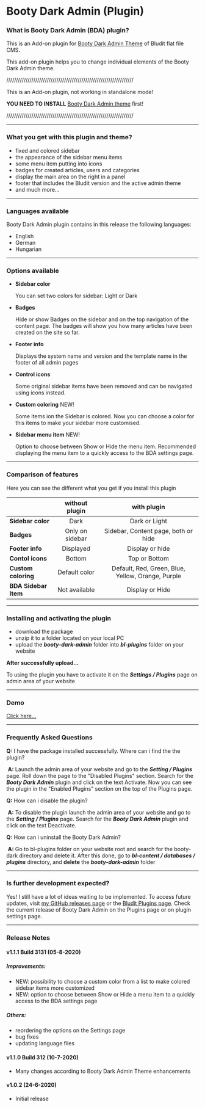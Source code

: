 # Booty Dark Admin (Plugin)

### What is Booty Dark Admin (BDA) plugin?

This is an Add-on plugin for [Booty Dark Admin Theme](https://github.com/tompidev/booty-dark-admin-theme) of Bludit flat file CMS.

This add-on plugin helps you to change individual elements of the Booty Dark Admin theme.

//////////////////////////////////////////////////////////////////

This is an Add-on plugin, not working in standalone mode!

**YOU NEED TO INSTALL** [Booty Dark Admin theme](https://github.com/tompidev/booty-dark-admin-theme) first!

//////////////////////////////////////////////////////////////////

------

### What you get with this plugin and theme?

* fixed and colored sidebar 
* the appearance of the sidebar menu items
* some menu item putting into icons
* badges for created articles, users and categories
* display the main area on the right in a panel
* footer that includes the Bludit version and the active admin theme
* and much more...

------

### Languages available 

Booty Dark Admin plugin contains in this release the following languages:

* English
* German
* Hungarian

------

### Options available 

* **Sidebar color** 

  You can set two colors for sidebar: Light or Dark

* **Badges**
  
  Hide or show Badges on the sidebar and on the top navigation of the content page. The badges will show you how many articles have been created on the site so far.
  
* **Footer info**
  
  Displays the system name and version and the template name in the footer of all admin pages
  
* **Control icons**

  Some original sidebar items have been removed and can be navigated using icons instead.
  
* **Custom coloring** NEW!

  Some items ion the Sidebar is colored. Now you can choose a color for this items to make your sidebar more customised.

* **Sidebar menu item** NEW!

  Option to choose between Show or Hide the menu item. Recommended displaying the menu item to a quickly access to the BDA settings page.

------

### Comparison of features

Here you can see the different what you get if you install this plugin

|                    | without plugin  |             with plugin             |
| :----------------- | :-------------: | :---------------------------------: |
| **Sidebar color** |      Dark       |            Dark or Light            |
| **Badges**         | Only on sidebar | Sidebar, Content page, both or hide |
| **Footer info**    |    Displayed    |           Display or hide           |
| **Contol icons**   |     Bottom      |            Top or Bottom            |
| **Custom coloring** | Default color | Default, Red, Green, Blue, Yellow, Orange, Purple |
| **BDA Sidebar Item** | Not available | Display or Hide |

------

### Installing and activating the plugin

- download the package
- unzip it to a folder located on your local PC
- upload the ***booty-dark-admin*** folder into  ***bl-plugins*** folder on your website

**After successfully upload...**

To using the plugin you have to activate it on the ***Settings / Plugins*** page on admin area of your website

------

### Demo

[Click here...](https://github.com/tompidev/booty-dark-admin-plugin/blob/master/demo/demo.md)

-----

### Frequently Asked Questions

**Q:**	I have the package installed successfully. Where can i find the the plugin?

​	**A:** 	Launch the admin area of your website and go to the ***Setting / Plugins*** page. Roll down the page to the "Disabled Plugins" section. Search for the ***Booty Dark Admin*** plugin and click on the text Activate. Now you can see the plugin in the "Enabled Plugins" section on the top of the Plugins page.

**Q:**	How can i disable the plugin?

​	**A:**	To disable the plugin launch the admin area of your website and go to the ***Setting / Plugins*** page. Search for the ***Booty Dark Admin*** plugin and click on the text Deactivate.

**Q:**	How can i uninstall the Booty Dark Admin? 

​	**A:**	Go to bl-plugins folder on your website root and search for the booty-dark directory and delete it. After this done, go to ***bl-content / databases / plugins*** directory, and **delete** the ***booty-dark-admin*** folder

------

### Is further development expected?

Yes! I still have a lot of ideas waiting to be implemented. 
To access future updates, visit [my GitHub releases page](https://github.com/tompidev/booty-dark-admin-plugin/releases) or the [Bludit Plugins page](https://plugins.bludit.com/). 
Check the current release of Booty Dark Admin on the Plugins page or on plugin settings page.

------

### Release Notes

#### v1.1.1 Build 3131 (05-8-2020)

##### Improvements:

* NEW: possibility to choose a custom color from a list to make colored sidebar items more customized
* NEW: option to choose between Show or Hide a menu item to a quickly access to the BDA settings page

##### Others:

* reordering the options on the Settings page
* bug fixes
* updating language files

#### v1.1.0 Build 312 (10-7-2020)

* Many changes according to Booty Dark Admin Theme enhancements

#### v1.0.2 (24-6-2020)

* Initial release
